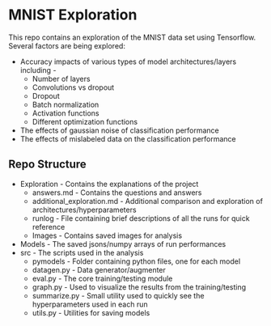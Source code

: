 # MNIST Exploration
This repo contains an exploration of the MNIST data set using Tensorflow.<br>
Several factors are being explored:
* Accuracy impacts of various types of model architectures/layers including -
  * Number of layers
  * Convolutions vs dropout
  * Dropout
  * Batch normalization
  * Activation functions
  * Different optimization functions
* The effects of gaussian noise of classification performance
* The effects of mislabeled data on the classification performance

## Repo Structure
* Exploration - Contains the explanations of the project
  * answers.md - Contains the questions and answers
  * additional_exploration.md - Additional comparison and exploration of architectures/hyperparameters
  * runlog - File containing brief descriptions of all the runs for quick reference
  * Images - Contains saved images for analysis
* Models - The saved jsons/numpy arrays of run performances
* src - The scripts used in the analysis
  * pymodels - Folder containing python files, one for each model
  * datagen.py - Data generator/augmenter
  * eval.py - The core training/testing module
  * graph.py - Used to visualize the results from the training/testing
  * summarize.py - Small utility used to quickly see the hyperparameters used in each run
  * utils.py - Utilities for saving models
